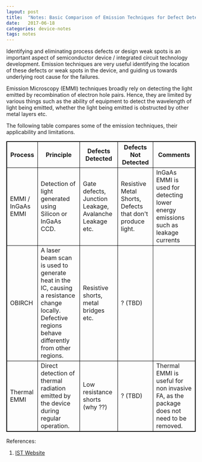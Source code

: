 ```yaml
---
layout: post
title:  "Notes: Basic Comparison of Emission Techniques for Defect Detection"
date:   2017-06-18
categories: device-notes
tags: notes
---
```

<style type="text/css">
table{
    border-collapse: collapse;
    border-spacing: 10 px 20 px;
    border:1px solid #000000;
}

th{
    border:1px solid #000000;
}

td{
    border:1px solid #000000;
}
</style>

Identifying and eliminating process defects or design weak spots is an important aspect of semiconductor device / integrated circuit technology development. Emission techniques are very useful identifying the location of these defects or weak spots in the device, and guiding us towards underlying root cause for the failures. 

Emission Microscopy (EMMI) techniques broadly rely on detecting the light emitted by recombination of electron hole pairs. Hence, they are limited by various things such as the ability of equipment to detect the wavelength of light being emitted, whether the light being emitted is obstructed by other metal layers etc. 

The following table compares some of the emission techniques, their applicability and limitations. 

| Process | Principle | Defects Detected | Defects Not Detected | Comments |
| - | - | - | - | - |
| EMMI / InGaAs EMMI | Detection of light generated using Silicon or InGaAs CCD.  | Gate defects, Junction Leakage, Avalanche Leakage etc. | Resistive Metal Shorts, Defects that don't produce light.  | InGaAs EMMI is used for detecting lower energy emissions such as leakage currents |
| OBIRCH | A laser beam scan is used to generate heat in the IC, causing a resistance change locally. Defective regions behave differently from other regions.  | Resistive shorts, metal bridges etc.  | ? (TBD) |  |
| Thermal EMMI | Direct detection of thermal radiation emitted by the device during regular operation.  | Low resistance shorts (why ??) | ? (TBD) | Thermal EMMI is useful for non invasive FA, as the package does not need to be removed.  |

References:
1. [IST Website](http://www.istgroup.com/english/3_service/03_01_list.php?MID=43)